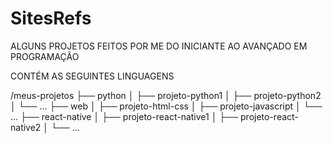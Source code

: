 # SitesRefs

ALGUNS PROJETOS FEITOS POR ME DO INICIANTE AO AVANÇADO EM PROGRAMAÇÃO 

CONTÉM AS SEGUINTES LINGUAGENS

/meus-projetos
├── python
│   ├── projeto-python1
│   ├── projeto-python2
│   └── ...
├── web
│   ├── projeto-html-css
│   ├── projeto-javascript
│   └── ...
├── react-native
│   ├── projeto-react-native1
│   ├── projeto-react-native2
│   └── ...
